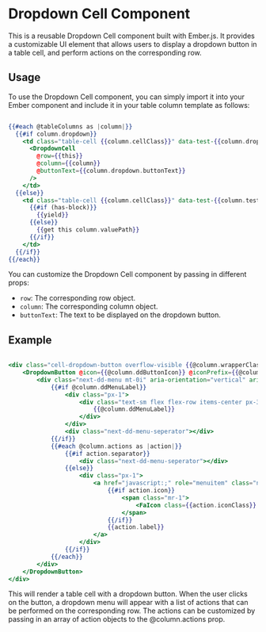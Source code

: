 # Dropdown Cell Component

This is a reusable Dropdown Cell component built with Ember.js. It provides a customizable UI element that allows users to display a dropdown button in a table cell, and perform actions on the corresponding row.

## Usage

To use the Dropdown Cell component, you can simply import it into your Ember component and include it in your table column template as follows:

```hbs

{{#each @tableColumns as |column|}}
  {{#if column.dropdown}}
    <td class="table-cell {{column.cellClass}}" data-test-{{column.dropdown.testId}}>
      <DropdownCell
        @row={{this}}
        @column={{column}}
        @buttonText={{column.dropdown.buttonText}}
      />
    </td>
  {{else}}
    <td class="table-cell {{column.cellClass}}" data-test-{{column.testId}}>
      {{#if (has-block)}}
        {{yield}}
      {{else}}
        {{get this column.valuePath}}
      {{/if}}
    </td>
  {{/if}}
{{/each}}

```

You can customize the Dropdown Cell component by passing in different props:

- `row`: The corresponding row object.
- `column`: The corresponding column object.
- `buttonText`: The text to be displayed on the dropdown button.

## Example

```hbs

<div class="cell-dropdown-button overflow-visible {{@column.wrapperClass}}" {{did-insert this.setupComponent}} ...attributes>
    <DropdownButton @icon={{@column.ddButtonIcon}} @iconPrefix={{@column.ddButtonIconPrefix}} @text={{this.buttonText}} @size="xs" @horizontalPosition="left" @calculatePosition={{this.calculatePosition}} @renderInPlace={{true}} as |dd|>
        <div class="next-dd-menu mt-0i" aria-orientation="vertical" aria-labelledby="user-menu">
            {{#if @column.ddMenuLabel}}
                <div class="px-1">
                    <div class="text-sm flex flex-row items-center px-3 py-1 rounded-md my-1 text-gray-800 dark:text-gray-300">
                        {{@column.ddMenuLabel}}
                    </div>
                </div>
                <div class="next-dd-menu-seperator"></div>
            {{/if}}
            {{#each @column.actions as |action|}}
                {{#if action.separator}}
                    <div class="next-dd-menu-seperator"></div>
                {{else}}
                    <div class="px-1">
                        <a href="javascript:;" role="menuitem" class="next-dd-item {{action.class}}" {{on "click" (fn this.onDropdownItemClick action @row dd)}}>
                            {{#if action.icon}}
                                <span class="mr-1">
                                    <FaIcon class={{action.iconClass}} @icon={{action.icon}} @prefix={{action.iconPrefix}} />
                                </span>
                            {{/if}}
                            {{action.label}}
                        </a>
                    </div>
                {{/if}}
            {{/each}}
        </div>
    </DropdownButton>
</div>


```

This will render a table cell with a dropdown button. When the user clicks on the button, a dropdown menu will appear with a list of actions that can be performed on the corresponding row. The actions can be customized by passing in an array of action objects to the @column.actions prop.






